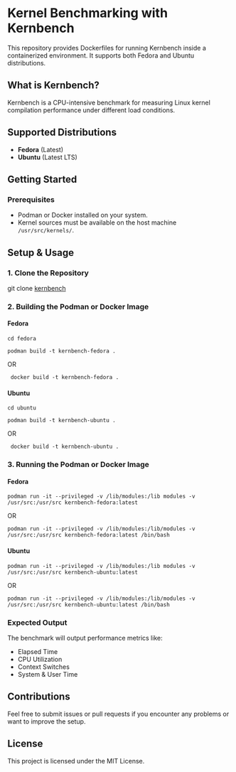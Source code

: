 # Kernel Benchmarking with Kernbench

This repository provides Dockerfiles for running Kernbench inside a containerized environment. It supports both Fedora and Ubuntu distributions.

## What is Kernbench?
Kernbench is a CPU-intensive benchmark for measuring Linux kernel compilation performance under different load conditions.

## Supported Distributions
- **Fedora** (Latest)
- **Ubuntu** (Latest LTS)


## Getting Started

### Prerequisites
- Podman or Docker installed on your system.
- Kernel sources must be available on the host machine `/usr/src/kernels/`.


## Setup & Usage

### 1. Clone the Repository

git clone [kernbench](https://github.com/kumarsgoyal/kernbench.git)


### 2. Building the Podman or Docker Image

#### Fedora
```cd fedora```

```podman build -t kernbench-fedora . ```

OR 

``` docker build -t kernbench-fedora .```

#### Ubuntu
```cd ubuntu```

```podman build -t kernbench-ubuntu . ```

OR 

``` docker build -t kernbench-ubuntu .```


### 3. Running the Podman or Docker Image
#### Fedora

```podman run -it --privileged -v /lib/modules:/lib modules -v /usr/src:/usr/src kernbench-fedora:latest ``` 

OR

``` podman run -it --privileged -v /lib/modules:/lib/modules -v /usr/src:/usr/src kernbench-fedora:latest /bin/bash ```

#### Ubuntu

```podman run -it --privileged -v /lib/modules:/lib modules -v /usr/src:/usr/src kernbench-ubuntu:latest ``` 

OR

``` podman run -it --privileged -v /lib/modules:/lib/modules -v /usr/src:/usr/src kernbench-ubuntu:latest /bin/bash ```


### Expected Output
The benchmark will output performance metrics like:

- Elapsed Time
- CPU Utilization
- Context Switches
- System & User Time


## Contributions
Feel free to submit issues or pull requests if you encounter any problems or want to improve the setup.

## License
This project is licensed under the MIT License.
